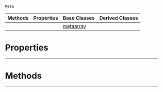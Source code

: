  `Meta`

|Methods|Properties|Base Classes|Derived Classes|
|---|---|---|---|
| | |[metaarray](https://github.com/zeroengineteam/ZeroDocs/code_reference/class_reference/metaarray.markdown)| |


 #  Properties


---  
 #  Methods


---  
 

 